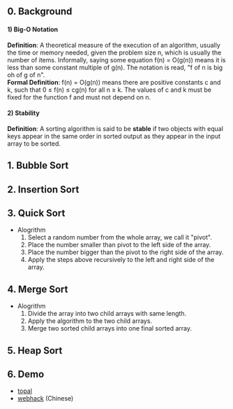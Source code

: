 ## 0. Background
#### 1) Big-O Notation
**Definition**: A theoretical measure of the execution of an algorithm, usually the time or memory needed, given the problem size n, which is usually the number of items. Informally, saying some equation f(n) = O(g(n)) means it is less than some constant multiple of g(n). The notation is read, "f of n is big oh of g of n".  
**Formal Definition**: f(n) = O(g(n)) means there are positive constants c and k, such that 0 ≤ f(n) ≤ cg(n) for all n ≥ k. The values of c and k must be fixed for the function f and must not depend on n.

#### 2) Stability
**Definition**: A sorting algorithm is said to be **stable** if two objects with equal keys appear in the same order in sorted output as they appear in the input array to be sorted.

## 1. Bubble Sort
## 2. Insertion Sort
## 3. Quick Sort
* Alogrithm
  1. Select a random number from the whole array, we call it "pivot".
  2. Place the number smaller than pivot to the left side of the array. 
  3. Place the number bigger than the pivot to the right side of the array.
  4. Apply the steps above recursively to the left and right side of the array.
## 4. Merge Sort
* Alogrithm
  1. Divide the array into two child arrays with same length.
  2. Apply the algorithm to the two child arrays.
  3. Merge two sorted child arrays into one final sorted array.
## 5. Heap Sort





## 6. Demo
* [topal](https://www.toptal.com/developers/sorting-algorithms)
* [webhack](http://www.webhek.com/post/comparison-sort.html) (Chinese)
